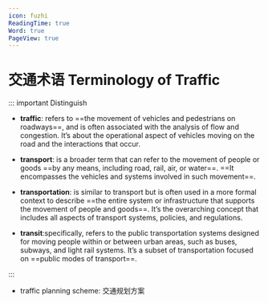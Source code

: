 ```yaml
---
icon: fuzhi
ReadingTime: true
Word: true
PageView: true
---
```


# 交通术语 Terminology of Traffic
::: important Distinguish

- **traffic**: refers to ==the movement of vehicles and pedestrians on roadways==, and is often associated with the analysis of flow and congestion. It’s about the operational aspect of vehicles moving on the road and the interactions that occur.

- **transport**: is a broader term that can refer to the movement of people or goods ==by any means, including road, rail, air, or water==. ==It encompasses the vehicles and systems involved in such movement==.

- **transportation**: is similar to transport but is often used in a more formal context to describe ==the entire system or infrastructure that supports the movement of people and goods==. It’s the overarching concept that includes all aspects of transport systems, policies, and regulations.

- **transit**:specifically, refers to the public transportation systems designed for moving people within or between urban areas, such as buses, subways, and light rail systems. It’s a subset of transportation focused on ==public modes of transport==.

:::

- traffic planning scheme: 交通规划方案
